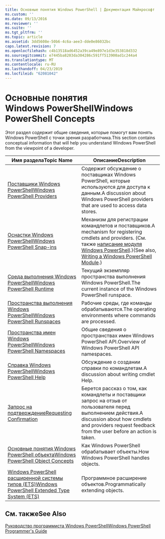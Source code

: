 ```yaml
---
title: Основные понятия Windows PowerShell | Документация Майкрософт
ms.custom: ''
ms.date: 09/13/2016
ms.reviewer: ''
ms.suite: ''
ms.tgt_pltfrm: ''
ms.topic: article
ms.assetid: 3dd5608e-50b6-4c6a-aee3-dde0e86032bc
caps.latest.revision: 7
ms.openlocfilehash: c4b13518ad6452a39ca49e897e1d3e353818d332
ms.sourcegitcommit: e7445ba8203da304286c591ff513900ad1c244a4
ms.translationtype: MT
ms.contentlocale: ru-RU
ms.lasthandoff: 04/23/2019
ms.locfileid: "62081042"
---
```

# <a name="windows-powershell-concepts"></a><span data-ttu-id="57575-102">Основные понятия Windows PowerShell</span><span class="sxs-lookup"><span data-stu-id="57575-102">Windows PowerShell Concepts</span></span>

<span data-ttu-id="57575-103">Этот раздел содержит общие сведения, которые помогут вам понять Windows PowerShell с точки зрения разработчика.</span><span class="sxs-lookup"><span data-stu-id="57575-103">This section contains conceptual information that will help you understand Windows PowerShell from the viewpoint of a developer.</span></span>

|<span data-ttu-id="57575-104">Имя раздела</span><span class="sxs-lookup"><span data-stu-id="57575-104">Topic Name</span></span>|<span data-ttu-id="57575-105">Описание</span><span class="sxs-lookup"><span data-stu-id="57575-105">Description</span></span>|
|----------------|-----------------|
|[<span data-ttu-id="57575-106">Поставщики Windows PowerShell</span><span class="sxs-lookup"><span data-stu-id="57575-106">Windows PowerShell Providers</span></span>](http://msdn.microsoft.com/en-us/a65c5c75-1131-4ade-90d3-a613dbe620e9)|<span data-ttu-id="57575-107">Содержит обсуждение о поставщиках Windows PowerShell, которые используются для доступа к данным.</span><span class="sxs-lookup"><span data-stu-id="57575-107">A discussion about Windows PowerShell providers that are used to access data stores.</span></span>|
|[<span data-ttu-id="57575-108">Оснастки Windows PowerShell</span><span class="sxs-lookup"><span data-stu-id="57575-108">Windows PowerShell Snap-ins</span></span>](http://msdn.microsoft.com/en-us/20e081a9-522c-48bf-9f21-faaf8cca2e82)|<span data-ttu-id="57575-109">Механизм для регистрации командлетов и поставщиков.</span><span class="sxs-lookup"><span data-stu-id="57575-109">A mechanism for registering cmdlets and providers.</span></span> <span data-ttu-id="57575-110">(См. также [написание модуля Windows PowerShell](../module/writing-a-windows-powershell-module.md).)</span><span class="sxs-lookup"><span data-stu-id="57575-110">(See also, [Writing a Windows PowerShell Module](../module/writing-a-windows-powershell-module.md).)</span></span>|
|[<span data-ttu-id="57575-111">Среда выполнения Windows PowerShell</span><span class="sxs-lookup"><span data-stu-id="57575-111">Windows PowerShell Runtime</span></span>](http://msdn.microsoft.com/en-us/949f06e8-0224-4cd3-bbad-a0cebbb5dec8)|<span data-ttu-id="57575-112">Текущий экземпляр пространства выполнения Windows PowerShell.</span><span class="sxs-lookup"><span data-stu-id="57575-112">The current instance of the Windows PowerShell runspace.</span></span>|
|[<span data-ttu-id="57575-113">Пространства выполнения Windows PowerShell</span><span class="sxs-lookup"><span data-stu-id="57575-113">Windows PowerShell Runspaces</span></span>](http://msdn.microsoft.com/en-us/a1582cfe-f06d-4aff-adc6-71f49a860ce9)|<span data-ttu-id="57575-114">Рабочие среды, где команды обрабатываются.</span><span class="sxs-lookup"><span data-stu-id="57575-114">The operating environments where commands are processed.</span></span>|
|[<span data-ttu-id="57575-115">Пространства имен Windows PowerShell</span><span class="sxs-lookup"><span data-stu-id="57575-115">Windows PowerShell Namespaces</span></span>](http://msdn.microsoft.com/en-us/04bd2841-e90c-47d2-8a1f-3aeb3df35176)|<span data-ttu-id="57575-116">Общие сведения о пространствах имен Windows PowerShell API.</span><span class="sxs-lookup"><span data-stu-id="57575-116">Overview of Windows PowerShell API namespaces.</span></span>|
|[<span data-ttu-id="57575-117">Справка Windows PowerShell</span><span class="sxs-lookup"><span data-stu-id="57575-117">Windows PowerShell Help</span></span>](http://msdn.microsoft.com/en-us/097b7c1c-a056-4b36-9c86-65b2ee702fc7)|<span data-ttu-id="57575-118">Обсуждение о создании справки по командлетам.</span><span class="sxs-lookup"><span data-stu-id="57575-118">A discussion about writing cmdlet Help.</span></span>|
|[<span data-ttu-id="57575-119">Запрос на подтверждение</span><span class="sxs-lookup"><span data-stu-id="57575-119">Requesting Confirmation</span></span>](../cmdlet/requesting-confirmation-from-cmdlets.md)|<span data-ttu-id="57575-120">Берется рассказ о том, как командлеты и поставщики запрос на отзыв от пользователя перед выполнением действия.</span><span class="sxs-lookup"><span data-stu-id="57575-120">A discussion about how cmdlets and providers request feedback from the user before an action is taken.</span></span>|
|[<span data-ttu-id="57575-121">Основные понятия Windows PowerShell объекта</span><span class="sxs-lookup"><span data-stu-id="57575-121">Windows PowerShell Object Concepts</span></span>](http://msdn.microsoft.com/en-us/a1449178-b6fd-4ca8-a5e1-d747c2c54181)|<span data-ttu-id="57575-122">Как Windows PowerShell обрабатывает объекты.</span><span class="sxs-lookup"><span data-stu-id="57575-122">How Windows PowerShell handles objects.</span></span>|
|[<span data-ttu-id="57575-123">Windows PowerShell расширенной системы типов (ETS)</span><span class="sxs-lookup"><span data-stu-id="57575-123">Windows PowerShell Extended Type System (ETS)</span></span>](http://msdn.microsoft.com/en-us/12700631-be23-4e6b-9bf0-81ea0d166353)|<span data-ttu-id="57575-124">Программное расширение объектов.</span><span class="sxs-lookup"><span data-stu-id="57575-124">Programmatically extending objects.</span></span>|

## <a name="see-also"></a><span data-ttu-id="57575-125">См. также</span><span class="sxs-lookup"><span data-stu-id="57575-125">See Also</span></span>

[<span data-ttu-id="57575-126">Руководство программиста Windows PowerShell</span><span class="sxs-lookup"><span data-stu-id="57575-126">Windows PowerShell Programmer's Guide</span></span>](./windows-powershell-programmer-s-guide.md)